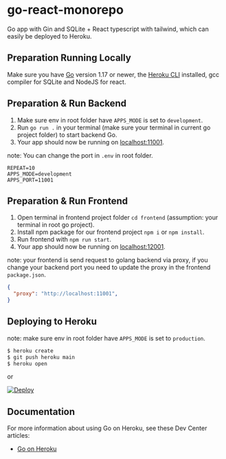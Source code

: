 
# go-react-monorepo

Go app with Gin and SQLite + React typescript with tailwind, which can easily be deployed to Heroku.


## Preparation Running Locally

Make sure you have [Go](http://golang.org/doc/install) version 1.17 or newer, the [Heroku CLI](https://devcenter.heroku.com/articles/heroku-cli) installed, gcc compiler for SQLite and NodeJS for react.

## Preparation & Run Backend

1. Make sure env in root folder have `APPS_MODE` is set to `development`.
2. Run `go run .` in your terminal (make sure your terminal in current go project folder) to start backend Go.
3. Your app should now be running on [localhost:11001](http://localhost:11001).

note: You can change the port in `.env` in root folder.

```env
REPEAT=10
APPS_MODE=development
APPS_PORT=11001
```

## Preparation & Run Frontend

1. Open terminal in frontend project folder `cd frontend` (assumption: your terminal in root go project).
2. Install npm package for our frontend project `npm i` or `npm install`.
3. Run frontend with `npm run start`.
3. Your app should now be running on [localhost:12001](http://localhost:12001/).

note: your frontend is send request to golang backend via proxy, if you change your backend port you need to update the proxy in the frontend `package.json`.

```json
{
  "proxy": "http://localhost:11001",
}
```

## Deploying to Heroku

note: make sure env in root folder have `APPS_MODE` is set to `production`.

```sh
$ heroku create
$ git push heroku main
$ heroku open
```

or

[![Deploy](https://www.herokucdn.com/deploy/button.png)](https://heroku.com/deploy)


## Documentation

For more information about using Go on Heroku, see these Dev Center articles:

- [Go on Heroku](https://devcenter.heroku.com/categories/go)
